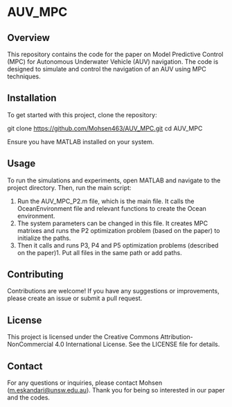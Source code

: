 # AUV_MPC

## Overview
This repository contains the code for the paper on Model Predictive Control (MPC) for Autonomous Underwater Vehicle (AUV) navigation. The code is designed to simulate and control the navigation of an AUV using MPC techniques.

## Installation
To get started with this project, clone the repository:

git clone https://github.com/Mohsen463/AUV_MPC.git
cd AUV_MPC

Ensure you have MATLAB installed on your system.

## Usage
To run the simulations and experiments, open MATLAB and navigate to the project directory. Then, run the main script:
1. Run the AUV_MPC_P2.m file, which is the main file. It calls the OceanEnvironment file and relevant functions to create the Ocean environment.
3. The system parameters can be changed in this file. It creates MPC matrixes and runs the P2 optimization problem (based on the paper) to initialize the paths.
4. Then it calls and runs P3, P4 and P5 optimization problems (described on the paper)1. Put all files in the same path or add paths.

## Contributing
Contributions are welcome! If you have any suggestions or improvements, please create an issue or submit a pull request.

## License
This project is licensed under the Creative Commons Attribution-NonCommercial 4.0 International License. See the LICENSE file for details.

## Contact
For any questions or inquiries, please contact Mohsen (m.eskandari@unsw.edu.au).
Thank you for being so interested in our paper and the codes. 


